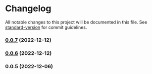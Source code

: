 # Changelog

All notable changes to this project will be documented in this file. See [standard-version](https://github.com/conventional-changelog/standard-version) for commit guidelines.

### [0.0.7](https://github.com/mokkapps/changelog-generator-demo/compare/v0.0.6...v0.0.7) (2022-12-12)

### [0.0.6](https://github.com/mokkapps/changelog-generator-demo/compare/v0.0.5...v0.0.6) (2022-12-12)

### 0.0.5 (2022-12-06)
